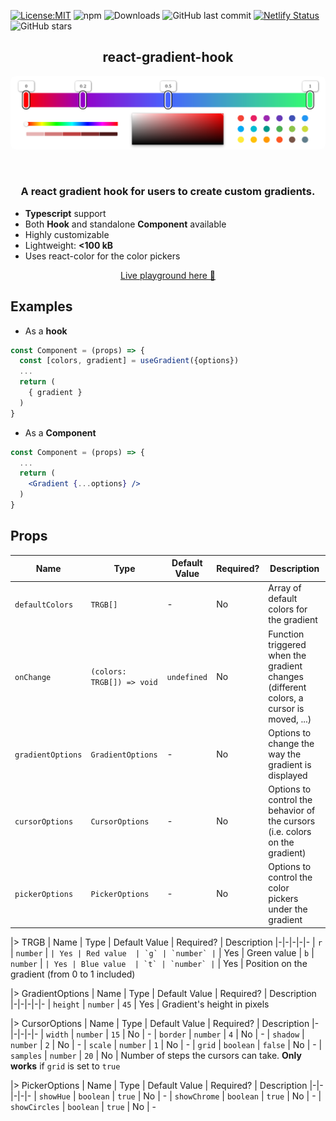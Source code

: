 [![License:MIT](https://img.shields.io/badge/License-MIT-yellow.svg)](https://opensource.org/licenses/MIT)
![npm](https://img.shields.io/npm/v/react-gradient-hook)
![Downloads](https://img.shields.io/github/downloads/peacefulotter/react-gradient-hook/total)
![GitHub last commit](https://img.shields.io/github/last-commit/peacefulotter/react-gradient-hook)
[![Netlify Status](https://api.netlify.com/api/v1/badges/48c9fde3-3471-4408-9f78-0528bc484cc1/deploy-status)](https://app.netlify.com/sites/react-gradient-hook/deploys)
![GitHub stars](https://img.shields.io/github/stars/peacefulotter/react-gradient-hook?style=social)

<div align="center">
    <h2>react-gradient-hook</h2>
  <p align="center">
    <img style='border-radius: 8px' src="./overview.png" alt="" width="850px" />
  </p>
</div>
<br />
<div>
  <h3 align="center">
    A react gradient hook for users to create custom gradients.  
  </h3>
  <ul style='margin-top: 10px'>
    <li><b>Typescript</b> support</li>
    <li>Both <b>Hook</b> and standalone <b>Component</b> available</li>
     <li>Highly customizable</li>
    <li>Lightweight: <b> <100 kB </b> </li>
    <li>Uses react-color for the color pickers</li>
  </ul>
</div>

<div>
  <p align="center">
    <a href="https://react-gradient-hook.netlify.app" target="_blank">
    Live playground here 🎨
    </a>
  </p>
</div>

## Examples
 - As a <b>hook</b>
```jsx harmony
const Component = (props) => {
  const [colors, gradient] = useGradient({options})
  ...
  return (
    { gradient }
  )
}
```

 - As a <b>Component</b>
```jsx harmony
const Component = (props) => {
  ...
  return (
    <Gradient {...options} />
  )
}
```


## Props

| Name | Type | Default Value | Required? | Description
|-|-|-|-|-
`defaultColors` | `TRGB[]` | - | No | Array of default colors for the gradient
`onChange` | `(colors: TRGB[]) => void` | `undefined` | No | Function triggered when the gradient changes (different colors, a cursor is moved, ...)
`gradientOptions` | `GradientOptions` | - | No | Options to change the way the gradient is displayed
`cursorOptions` | `CursorOptions` | - | No | Options to control the behavior of the cursors (i.e. colors on the gradient)
`pickerOptions` | `PickerOptions` | - | No | Options to control the color pickers under the gradient

|> TRGB
| Name | Type | Default Value | Required? | Description
|-|-|-|-|-
| `r` | `number` | `` | Yes | Red value 
| `g` | `number` | `` | Yes | Green value 
| `b` | `number` | `` | Yes | Blue value 
| `t` | `number` | `` | Yes | Position on the gradient (from 0 to 1 included) 

|> GradientOptions
| Name | Type | Default Value | Required? | Description
|-|-|-|-|-
| `height` | `number` | `45` | Yes | Gradient's height in pixels

|> CursorOptions
| Name | Type | Default Value | Required? | Description
|-|-|-|-|-
| `width` | `number` | `15` | No | -
| `border` | `number` | `4` | No | -
| `shadow` | `number` | `2` | No | -
| `scale` | `number` | `1` | No | -
| `grid` | `boolean` | `false` | No | -
| `samples` | `number` | `20` | No | Number of steps the cursors can take. <b>Only works</b> if `grid` is set to `true`


|> PickerOptions
| Name | Type | Default Value | Required? | Description
|-|-|-|-|-
| `showHue` | `boolean` | `true` | No | -
| `showChrome` | `boolean` | `true` | No | -
| `showCircles` | `boolean` | `true` | No | -